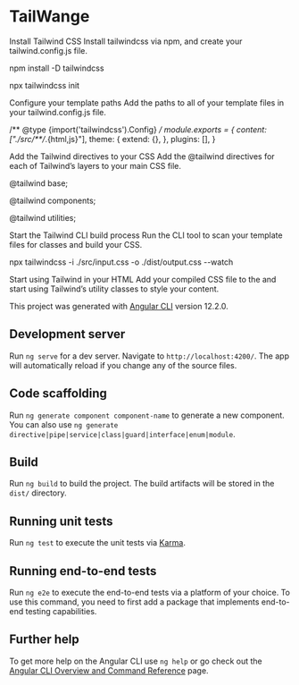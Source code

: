 # TailWange

Install Tailwind CSS
Install tailwindcss via npm, and create your tailwind.config.js file.

npm install -D tailwindcss

npx tailwindcss init

Configure your template paths
Add the paths to all of your template files in your tailwind.config.js file.

/** @type {import('tailwindcss').Config} */
module.exports = {
  content: ["./src/**/*.{html,js}"],
  theme: {
    extend: {},
  },
  plugins: [],
}


Add the Tailwind directives to your CSS
Add the @tailwind directives for each of Tailwind’s layers to your main CSS file.

@tailwind base;

@tailwind components;

@tailwind utilities;

Start the Tailwind CLI build process
Run the CLI tool to scan your template files for classes and build your CSS.

npx tailwindcss -i ./src/input.css -o ./dist/output.css --watch

Start using Tailwind in your HTML
Add your compiled CSS file to the <head> and start using Tailwind’s utility classes to style your content.
  
  <!doctype html>
<html>
<head>
  <meta charset="UTF-8">
  <meta name="viewport" content="width=device-width, initial-scale=1.0">
  <link href="/dist/output.css" rel="stylesheet">
</head>
<body>
<!--   <h1 class="text-3xl font-bold underline">
    Hello world!
  </h1> -->
</body>
</html>

This project was generated with [Angular CLI](https://github.com/angular/angular-cli) version 12.2.0.

## Development server

Run `ng serve` for a dev server. Navigate to `http://localhost:4200/`. The app will automatically reload if you change any of the source files.

## Code scaffolding

Run `ng generate component component-name` to generate a new component. You can also use `ng generate directive|pipe|service|class|guard|interface|enum|module`.

## Build

Run `ng build` to build the project. The build artifacts will be stored in the `dist/` directory.

## Running unit tests

Run `ng test` to execute the unit tests via [Karma](https://karma-runner.github.io).

## Running end-to-end tests

Run `ng e2e` to execute the end-to-end tests via a platform of your choice. To use this command, you need to first add a package that implements end-to-end testing capabilities.

## Further help

To get more help on the Angular CLI use `ng help` or go check out the [Angular CLI Overview and Command Reference](https://angular.io/cli) page.
